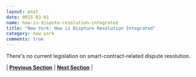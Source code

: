 ```yaml
---
layout: post
date: 0015-03-01
name: how-is-dispute-resolution-integrated
title: "New York: How is Dispture Resolution Integrated"
category: new-york
comments: true
---
```


There's no current legislation on smart-contract-related dispute resolution. 

| **[Previous Section](https://neo-project.github.io/global-blockchain-compliance-hub//new-york/new-york-smart-contracts.html)** | **[Next Section](https://neo-project.github.io/global-blockchain-compliance-hub//new-york/new-york-nullify-smart-contracts.html)** |

